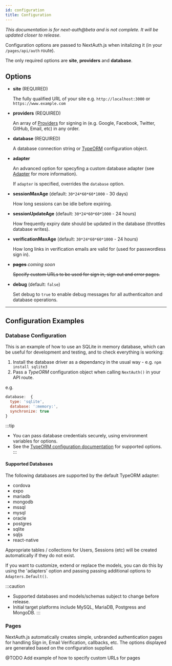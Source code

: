 ```yaml
---
id: configuration
title: Configuration
---
```

*This documentation is for next-auth@beta and is not complete. It will be updated closer to release.*

Configuration options are passed to NextAuth.js when initalizing it (in your `/pages/api/auth` route).

The only required options are **site**, **providers** and **database**.

## Options

* **site** (REQUIRED)

  The fully qualified URL of your site e.g. `http://localhost:3000` or `https://www.example.com`

* **providers** (REQUIRED)

  An array of [Providers](/providers) for signing in (e.g. Google, Facebook, Twitter, GitHub, Email, etc) in any order.
* **database** (REQUIRED)

  A database connection string or [TypeORM](https://github.com/typeorm/typeorm/blob/master/docs/using-ormconfig.md) configuration object.
* **adapter** 

  An advanced option for specyfing a custom database adapter (see [Adapter](/adapters) for more information).

  If `adapter` is specified, overrides the `database` option.

* **sessionMaxAge** (default: `30*24*60*60*1000` - 30 days)

  How long sessions can be idle before expiring.
* **sessionUpdateAge** (default: `30*24*60*60*1000` - 24 hours)

  How frequently expiry date should be updated in the database (throttles database writes).
* **verificationMaxAge** (default: `30*24*60*60*1000` - 24 hours)

  How long links in verification emails are valid for (used for passwordless sign in).
* ~~**pages**~~ *coming soon*

  ~~Specify custom URLs to be used for sign in, sign out and error pages.~~
* **debug** (default: `false`)

  Set debug to `true` to enable debug messages for all authenticaiton and database operations.

---

## Configuration Examples 

### Database Configuration

This is an example of how to use an SQLite in memory database, which can be useful for development and testing, and to check everything is working:

1. Install the database driver as a dependancy in the usual way - e.g. `npm install sqlite3`
2. Pass a *TypeORM* configuration object when calling `NextAuth()` in your API route.

e.g.

```js title="/pages/api/auth/[...slug].js"
database:  {
  type: 'sqlite',
  database: ':memory:',
  synchronize: true
}
```

:::tip
* You can pass database credentials securely, using environment variables for options.
* See the [TypeORM configuration documentation](https://github.com/typeorm/typeorm/blob/master/docs/using-ormconfig.md) for supported options.
:::

#### Supported Databases

The following databases are supported by the default TypeORM adapter:

* cordova
* expo
* mariadb
* mongodb
* mssql
* mysql
* oracle
* postgres
* sqlite
* sqljs
* react-native

Appropriate tables / collections for Users, Sessions (etc) will be created automatically if they do not exist.

If you want to customize, extend or replace the models, you can do this by using the 'adapters' option and passing passing additional options to `Adapters.Default()`.

:::caution
 * Supported databases and models/schemas subject to change before release.
 * Initial target platforms include MySQL, MariaDB, Postgress and MongoDB.
:::

### Pages

NextAuth.js automatically creates simple, unbranded authentication pages for handling Sign in, Email Verification, callbacks, etc. The options displayed are generated based on the configuration supplied.

@TODO Add example of how to specify custom URLs for pages